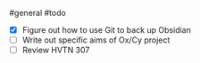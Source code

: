 #general #todo

- [x] Figure out how to use Git to back up Obsidian
- [ ] Write out specific aims of Ox/Cy project
- [ ] Review HVTN 307